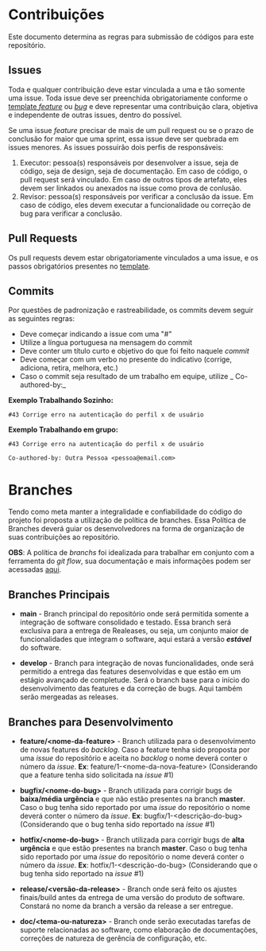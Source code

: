 # Contribuições

Este documento determina as regras para submissão de códigos para este repositório.

## Issues

Toda e qualquer contribuição deve estar vinculada a uma e tão somente uma issue. Toda issue deve ser preenchida obrigatoriamente conforme o [template _feature_](../github/workflows/ISSUE_TEMPLATE/general-issue-template.md) ou [_bug_](../github/workflows/ISSUE_TEMPLATE/bug_report.md) e deve representar uma contribuição clara, objetiva e independente de outras issues, dentro do possível.

Se uma issue _feature_ precisar de mais de um pull request ou se o prazo de conclusão for maior que uma sprint, essa issue deve ser quebrada em issues menores. As issues possuirão dois perfis de responsáveis:
1. Executor: pessoa(s) responsáveis por desenvolver a issue, seja de código, seja de design, seja de documentação. Em caso de código, o pull request será vinculado. Em caso de outros tipos de artefato, eles devem ser linkados ou anexados na issue como prova de conlusão.
2. Revisor: pessoa(s) responsáveis por verificar a conclusão da issue. Em caso de código, eles devem executar a funcionalidade ou correção de bug para verificar a conclusão.

## Pull Requests

Os pull requests devem estar obrigatoriamente vinculados a uma issue, e os passos obrigatórios presentes no [template](../github/workflows/pull_request_template.md).

## Commits

Por questões de padronização e rastreabilidade, os commits devem seguir as seguintes regras:

- Deve começar indicando a issue com uma "#"
- Utilize a língua portuguesa na mensagem do commit
- Deve conter um título curto e objetivo do que foi feito naquele _commit_
- Deve começar com um verbo no presente do indicativo (corrige, adiciona, retira, melhora, etc.)
- Caso o commit seja resultado de um trabalho em equipe, utilize _ Co-authored-by:_

__Exemplo Trabalhando Sozinho:__

    #43 Corrige erro na autenticação do perfil x de usuário

__Exemplo Trabalhando em grupo:__

    #43 Corrige erro na autenticação do perfil x de usuário

    Co-authored-by: Outra Pessoa <pessoa@email.com>

# Branches

Tendo como meta manter a integralidade e confiabilidade do código do projeto foi proposta a utilização de política de branches. Essa Política de Branches deverá guiar os desenvolvedores na forma de organização de suas contribuições ao repositório.

__OBS__: A política de _branchs_ foi idealizada para trabalhar em conjunto com a ferramenta do _git flow_, sua documentação e
mais informações podem ser acessadas [aqui](https://github.com/nvie/gitflow).

## Branches Principais

* __main__ - Branch principal do repositório onde será permitida somente a integração de software consolidado e testado. Essa branch será exclusiva para a entrega de Realeases, ou seja, um conjunto maior de funcionalidades que integram o software, aqui estará a versão _**estável**_ do software.

* __develop__ - Branch para integração de novas funcionalidades, onde será permitido a entrega das features desenvolvidas e que estão em um estágio avançado de completude. Será o branch base para o início do desenvolvimento das features e da correção de bugs. Aqui também serão mergeadas as releases.

## Branches para Desenvolvimento

* __feature/\<nome-da-feature>__ - Branch utilizada para o desenvolvimento de novas features do _backlog_. Caso a feature tenha sido proposta por uma _issue_ do repositório e aceita no _backlog_ o nome deverá conter o número da _issue_. **Ex**: feature/1-\<nome-da-nova-feature> (Considerando que a feature tenha sido solicitada na _issue_ #1)

* __bugfix/\<nome-do-bug>__ - Branch utilizada para corrigir bugs de **baixa/média urgência** e que não estão presentes na branch __master__. Caso o bug tenha sido reportado por uma _issue_ do repositório o nome deverá conter o número da _issue_. **Ex**: bugfix/1-\<descrição-do-bug> (Considerando que o bug tenha sido reportado na _issue_ #1)

* __hotfix/\<nome-do-bug>__ - Branch utilizada para corrigir bugs de **alta urgência** e que estão presentes na branch __master__. Caso o bug tenha sido reportado por uma _issue_ do repositório o nome deverá conter o número da _issue_. **Ex**: hotfix/1-<descrição-do-bug> (Considerando que o bug tenha sido reportado na _issue_ #1)

* __release/\<versão-da-release>__ - Branch onde será feito os ajustes finais/build antes da entrega de uma versão do produto de software. Constará no nome da branch a versão da release a ser entregue.

* __doc/\<tema-ou-natureza>__ - Branch onde serão executadas tarefas de suporte relacionadas ao software, como elaboração de documentações, correções de natureza de gerência de configuração, etc.
